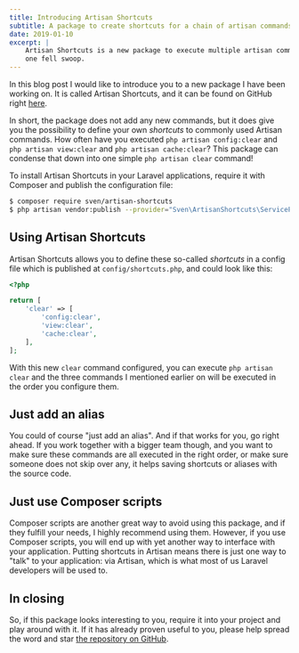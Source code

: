 ```yaml
---
title: Introducing Artisan Shortcuts
subtitle: A package to create shortcuts for a chain of artisan commands
date: 2019-01-10
excerpt: |
    Artisan Shortcuts is a new package to execute multiple artisan commands in 
    one fell swoop.
---
```


In this blog post I would like to introduce you to a new package I have been 
working on. It is called Artisan Shortcuts, and it can be found on GitHub right 
[here](https://github.com/svenluijten/artisan-shortcuts).

In short, the package does not add any new commands, but it does give you the possibility
to define your own _shortcuts_ to commonly used Artisan commands. How often have you
executed `php artisan config:clear` and `php artisan view:clear` and `php artisan cache:clear`?
This package can condense that down into one simple `php artisan clear` command!

To install Artisan Shortcuts in your Laravel applications, require it with Composer and
publish the configuration file:

```bash
$ composer require sven/artisan-shortcuts
$ php artisan vendor:publish --provider="Sven\ArtisanShortcuts\ServiceProvider"
```

## Using Artisan Shortcuts
Artisan Shortcuts allows you to define these so-called _shortcuts_ in a config file which is
published at `config/shortcuts.php`, and could look like this: 

```php
<?php

return [
    'clear' => [
        'config:clear',
        'view:clear',
        'cache:clear',
    ],
];
``` 

With this new `clear` command configured, you can execute `php artisan clear` and the three commands
I mentioned earlier on will be executed in the order you configure them.

## Just add an alias
You could of course "just add an alias". And if that works for you, go right ahead. If you work together 
with a bigger team though, and you want to make sure these commands are all executed in the right order, 
or make sure someone does not skip over any, it helps saving shortcuts or aliases with the source code.

## Just use Composer scripts
Composer scripts are another great way to avoid using this package, and if they fulfill your needs, I highly
recommend using them. However, if you use Composer scripts, you will end up with yet another way to interface 
with your application. Putting shortcuts in Artisan means there is just one way to "talk" to your application: 
via Artisan, which is what most of us Laravel developers will be used to.

## In closing
So, if this package looks interesting to you, require it into your project and play around with it. If it has
already proven useful to you, please help spread the word and star [the repository on GitHub](https://git.io/ascts).
